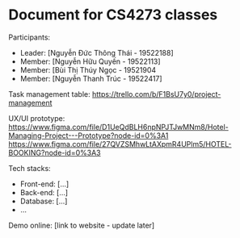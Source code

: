 # Document for CS4273 classes

Participants:

- Leader: [Nguyễn Đức Thông Thái - 19522188] 
- Member: [Nguyễn Hữu Quyến - 19522113]
- Member: [Bùi Thị Thúy Ngọc - 19521904
- Member: [Nguyễn Thanh Trúc - 19522417]


Task management table: https://trello.com/b/F1BsU7y0/project-management

UX/UI prototype: https://www.figma.com/file/D1UeQdBLH6npNPJTJwMNm8/Hotel-Managing-Project---Prototype?node-id=0%3A1
                 https://www.figma.com/file/27QVZSMhwLtAXpmR4UPlm5/HOTEL-BOOKING?node-id=0%3A3

Tech stacks:

- Front-end: [...]
- Back-end: [...]
- Database: [...]
- ...

Demo online: [link to website - update later]

